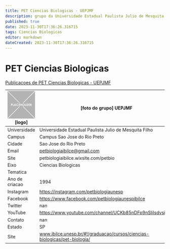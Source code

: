 ```yaml
---
title: PET Ciencias Biologicas - UEPJMF
description: grupo da Universidade Estadual Paulista Julio de Mesquita Filho
published: true
date: 2023-11-30T17:36:26.316715
tags: Ciencias Biologicas
editor: markdown
dateCreated: 2023-11-30T17:36:26.316715
---
```


# PET Ciencias Biologicas

[Publicacoes de PET Ciencias Biologicas - UEPJMF](/atividade/11PETCienciasBiologicasUEPJMF/feed.md)

| ![placeholder.png](/placeholder.png) [logo] | [foto do grupo] UEPJMF         |
| ------------------------------------------- | ------------------------------------------------- |
| Universidade                                | Universidade Estadual Paulista Julio de Mesquita Filho      |
| Campus                                      | Campus Sao Jose do Rio Preto            |
| Cidade                                      | Sao Jose do Rio Preto             |
| Email                                       | petbiologiaibilce@gmail.com             |
| Site                                        | petbiologiaibilce.wixsite.com/petbio              |
| Eixo                                        | Ciencias Biologicas              |
| Tematica                                    |           |
| Ano de criacao                              | 1994        |
| Instagram                                   | https://instagram.com/petbiologiaunesp         |
| Facebook                                    | https://www.facebook.com/petbiologiaunespibilce          |
| Twitter                                     | nan           |
| YouTube                                     | https://www.youtube.com/channel/UCKb85nDFp9nSliIsdvsizoQ           |
| Contato                                     | nan         |
| Estado                                      |  SP            |
| Site                                        | www.ibilce.unesp.br/#!/graduacao/cursos/ciencias-biologicas/pet-biologia/ |
